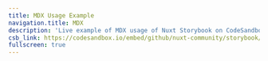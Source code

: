 ```yaml
---
title: MDX Usage Example
navigation.title: MDX
description: 'Live example of MDX usage of Nuxt Storybook on CodeSandbox.'
csb_link: https://codesandbox.io/embed/github/nuxt-community/storybook/tree/master/examples/mdx?hidenavigation=1&module=%2Fcomponents%2FAwesomeButton.stories.js&theme=dark
fullscreen: true
---
```


<code-sandbox :src="csb_link"></code-sandbox>
